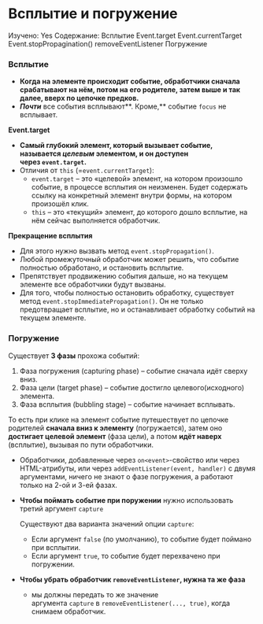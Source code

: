 # Всплытие и погружение

Изучено: Yes
Содержание: Всплытие
Event.target
Event.currentTarget
Event.stopPropagination()
removeEventListener
Погружение

### Всплытие

- **Когда на элементе происходит событие, обработчики сначала срабатывают на нём, потом на его родителе, затем выше и так далее, вверх по цепочке предков.**
- ***Почти*** все события всплывают**. Кроме,** событие `focus` не всплывает.

**Event.target**

- **Самый глубокий элемент, который вызывает событие, называется *целевым* элементом, и он доступен через `event.target`.**
- Отличия от `this` (=`event.currentTarget`):
    - `event.target` – это «целевой» элемент, на котором произошло событие, в процессе всплытия он неизменен. Будет содержать ссылку на конкретный элемент внутри формы, на котором произошёл клик.
    - `this` – это «текущий» элемент, до которого дошло всплытие, на нём сейчас выполняется обработчик.

**Прекращение всплытия**

- Для этого нужно вызвать метод `event.stopPropagation()`.
- Любой промежуточный обработчик может решить, что событие полностью обработано, и остановить всплытие.
- Препятствует продвижению события дальше, но на текущем элементе все обработчики будут вызваны.
- Для того, чтобы полностью остановить обработку, существует метод `event.stopImmediatePropagation()`. Он не только предотвращает всплытие, но и останавливает обработку событий на текущем элементе.

### Погружение

Существует **3 фазы** прохожа событий:

1. Фаза погружения (capturing phase) – событие сначала идёт сверху вниз.
2. Фаза цели (target phase) – событие достигло целевого(исходного) элемента.
3. Фаза всплытия (bubbling stage) – событие начинает всплывать.

То есть при клике на элемент событие путешествует по цепочке родителей **сначала вниз к элементу** (погружается), затем оно **достигает целевой элемент** (фаза цели), а потом **идёт наверх** (всплытие), вызывая по пути обработчики.

- Обработчики, добавленные через `on<event>`-свойство или через HTML-атрибуты, или через `addEventListener(event, handler)` с двумя аргументами, ничего не знают о фазе погружения, а работают только на 2-ой и 3-ей фазах.
- **Чтобы поймать событие при поружении** нужно использовать третий аргумент `capture`
    
    Существуют два варианта значений опции `capture`:
    
    - Если аргумент `false` (по умолчанию), то событие будет поймано при всплытии.
    - Если аргумент `true`, то событие будет перехвачено при погружении.
- **Чтобы убрать обработчик `removeEventListener`, нужна та же фаза**
    - мы должны передать то же значение аргумента `capture` в `removeEventListener(..., true)`, когда снимаем обработчик.